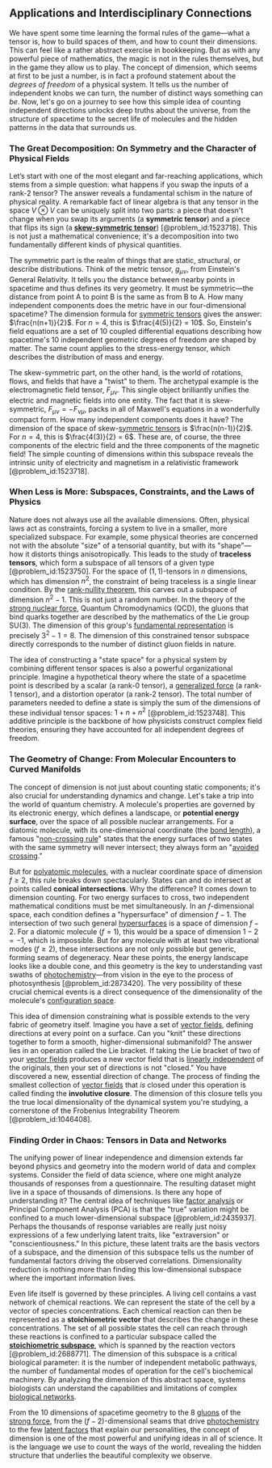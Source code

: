 ## Applications and Interdisciplinary Connections

We have spent some time learning the formal rules of the game—what a tensor is, how to build spaces of them, and how to count their dimensions. This can feel like a rather abstract exercise in bookkeeping. But as with any powerful piece of mathematics, the magic is not in the rules themselves, but in the game they allow us to play. The concept of dimension, which seems at first to be just a number, is in fact a profound statement about the *degrees of freedom* of a physical system. It tells us the number of independent knobs we can turn, the number of distinct ways something can *be*. Now, let's go on a journey to see how this simple idea of counting independent directions unlocks deep truths about the universe, from the structure of spacetime to the secret life of molecules and the hidden patterns in the data that surrounds us.

### The Great Decomposition: On Symmetry and the Character of Physical Fields

Let’s start with one of the most elegant and far-reaching applications, which stems from a simple question: what happens if you swap the inputs of a rank-2 tensor? The answer reveals a fundamental schism in the nature of physical reality. A remarkable fact of linear algebra is that any tensor in the space $V \otimes V$ can be uniquely split into two parts: a piece that doesn't change when you swap its arguments (a **symmetric tensor**) and a piece that flips its sign (a **[skew-symmetric tensor](@article_id:198855)**) [@problem_id:1523718]. This is not just a mathematical convenience; it's a decomposition into two fundamentally different kinds of physical quantities.

The symmetric part is the realm of things that are static, structural, or describe distributions. Think of the metric tensor, $g_{\mu\nu}$, from Einstein's General Relativity. It tells you the distance between nearby points in spacetime and thus defines its very geometry. It must be symmetric—the distance from point A to point B is the same as from B to A. How many independent components does the metric have in our four-dimensional spacetime? The dimension formula for [symmetric tensors](@article_id:147598) gives the answer: $\frac{n(n+1)}{2}$. For $n=4$, this is $\frac{4(5)}{2} = 10$. So, Einstein's field equations are a set of 10 coupled differential equations describing how spacetime's 10 independent geometric degrees of freedom are shaped by matter. The same count applies to the stress-energy tensor, which describes the distribution of mass and energy.

The skew-symmetric part, on the other hand, is the world of rotations, flows, and fields that have a "twist" to them. The archetypal example is the electromagnetic field tensor, $F_{\mu\nu}$. This single object brilliantly unifies the electric and magnetic fields into one entity. The fact that it is skew-symmetric, $F_{\mu\nu} = -F_{\nu\mu}$, packs in all of Maxwell's equations in a wonderfully compact form. How many independent components does it have? The dimension of the space of skew-[symmetric tensors](@article_id:147598) is $\frac{n(n-1)}{2}$. For $n=4$, this is $\frac{4(3)}{2} = 6$. These are, of course, the three components of the electric field and the three components of the magnetic field! The simple counting of dimensions within this subspace reveals the intrinsic unity of electricity and magnetism in a relativistic framework [@problem_id:1523718].

### When Less is More: Subspaces, Constraints, and the Laws of Physics

Nature does not always use all the available dimensions. Often, physical laws act as constraints, forcing a system to live in a smaller, more specialized subspace. For example, some physical theories are concerned not with the absolute "size" of a tensorial quantity, but with its "shape"—how it distorts things anisotropically. This leads to the study of **traceless tensors**, which form a subspace of all tensors of a given type [@problem_id:1523750]. For the space of $(1,1)$-tensors in $n$ dimensions, which has dimension $n^2$, the constraint of being traceless is a single linear condition. By the [rank-nullity theorem](@article_id:153947), this carves out a subspace of dimension $n^2-1$. This is not just a random number. In the theory of the [strong nuclear force](@article_id:158704), Quantum Chromodynamics (QCD), the gluons that bind quarks together are described by the mathematics of the Lie group SU(3). The dimension of this group's [fundamental representation](@article_id:157184) is precisely $3^2 - 1 = 8$. The dimension of this constrained tensor subspace directly corresponds to the number of distinct gluon fields in nature.

The idea of constructing a "state space" for a physical system by combining different tensor spaces is also a powerful organizational principle. Imagine a hypothetical theory where the state of a spacetime point is described by a scalar (a rank-0 tensor), a [generalized force](@article_id:174554) (a rank-1 tensor), and a distortion operator (a rank-2 tensor). The total number of parameters needed to define a state is simply the sum of the dimensions of these individual tensor spaces: $1 + n + n^2$ [@problem_id:1523748]. This additive principle is the backbone of how physicists construct complex field theories, ensuring they have accounted for all independent degrees of freedom.

### The Geometry of Change: From Molecular Encounters to Curved Manifolds

The concept of dimension is not just about counting static components; it's also crucial for understanding dynamics and change. Let's take a trip into the world of quantum chemistry. A molecule's properties are governed by its electronic energy, which defines a landscape, or **potential energy surface**, over the space of all possible nuclear arrangements. For a diatomic molecule, with its one-dimensional coordinate (the [bond length](@article_id:144098)), a famous "[non-crossing rule](@article_id:147434)" states that the energy surfaces of two states with the same symmetry will never intersect; they always form an "[avoided crossing](@article_id:143904)."

But for [polyatomic molecules](@article_id:267829), with a nuclear coordinate space of dimension $f \ge 2$, this rule breaks down spectacularly. States can and do intersect at points called **conical intersections**. Why the difference? It comes down to dimension counting. For two energy surfaces to cross, two independent mathematical conditions must be met simultaneously. In an $f$-dimensional space, each condition defines a "hypersurface" of dimension $f-1$. The intersection of two such general [hypersurfaces](@article_id:158997) is a space of dimension $f-2$. For a diatomic molecule ($f=1$), this would be a space of dimension $1-2 = -1$, which is impossible. But for any molecule with at least two vibrational modes ($f \ge 2$), these intersections are not only possible but generic, forming seams of degeneracy. Near these points, the energy landscape looks like a double cone, and this geometry is the key to understanding vast swaths of [photochemistry](@article_id:140439)—from vision in the eye to the process of photosynthesis [@problem_id:2873420]. The very possibility of these crucial chemical events is a direct consequence of the dimensionality of the molecule's [configuration space](@article_id:149037).

This idea of dimension constraining what is possible extends to the very fabric of geometry itself. Imagine you have a set of [vector fields](@article_id:160890), defining directions at every point on a surface. Can you "knit" these directions together to form a smooth, higher-dimensional submanifold? The answer lies in an operation called the Lie bracket. If taking the Lie bracket of two of your [vector fields](@article_id:160890) produces a new vector field that is [linearly independent](@article_id:147713) of the originals, then your set of directions is not "closed." You have discovered a new, essential direction of change. The process of finding the smallest collection of [vector fields](@article_id:160890) that *is* closed under this operation is called finding the **involutive closure**. The dimension of this closure tells you the true local dimensionality of the dynamical system you're studying, a cornerstone of the Frobenius Integrability Theorem [@problem_id:1046408].

### Finding Order in Chaos: Tensors in Data and Networks

The unifying power of linear independence and dimension extends far beyond physics and geometry into the modern world of data and complex systems. Consider the field of data science, where one might analyze thousands of responses from a questionnaire. The resulting dataset might live in a space of thousands of dimensions. Is there any hope of understanding it? The central idea of techniques like [factor analysis](@article_id:164905) or Principal Component Analysis (PCA) is that the "true" variation might be confined to a much lower-dimensional subspace [@problem_id:2435937]. Perhaps the thousands of response variables are really just noisy expressions of a few underlying latent traits, like "extraversion" or "conscientiousness." In this picture, these latent traits are the basis vectors of a subspace, and the dimension of this subspace tells us the number of fundamental factors driving the observed correlations. Dimensionality reduction is nothing more than finding this low-dimensional subspace where the important information lives.

Even life itself is governed by these principles. A living cell contains a vast network of chemical reactions. We can represent the state of the cell by a vector of species concentrations. Each chemical reaction can then be represented as a **stoichiometric vector** that describes the change in these concentrations. The set of all possible states the cell can reach through these reactions is confined to a particular subspace called the **[stoichiometric subspace](@article_id:200170)**, which is spanned by the reaction vectors [@problem_id:2688771]. The dimension of this subspace is a critical biological parameter: it is the number of independent metabolic pathways, the number of fundamental modes of operation for the cell's biochemical machinery. By analyzing the dimension of this abstract space, systems biologists can understand the capabilities and limitations of complex [biological networks](@article_id:267239).

From the 10 dimensions of spacetime geometry to the 8 [gluons](@article_id:151233) of the [strong force](@article_id:154316), from the $(f-2)$-dimensional seams that drive [photochemistry](@article_id:140439) to the few [latent factors](@article_id:182300) that explain our personalities, the concept of dimension is one of the most powerful and unifying ideas in all of science. It is the language we use to count the ways of the world, revealing the hidden structure that underlies the beautiful complexity we observe.